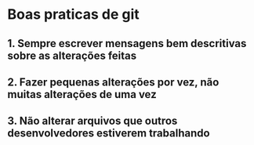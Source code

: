 # Boas praticas de git

## 1. Sempre escrever mensagens bem descritivas sobre as alterações feitas

## 2. Fazer pequenas alterações por vez, não muitas alterações de uma vez

## 3. Não alterar arquivos que outros desenvolvedores estiverem trabalhando